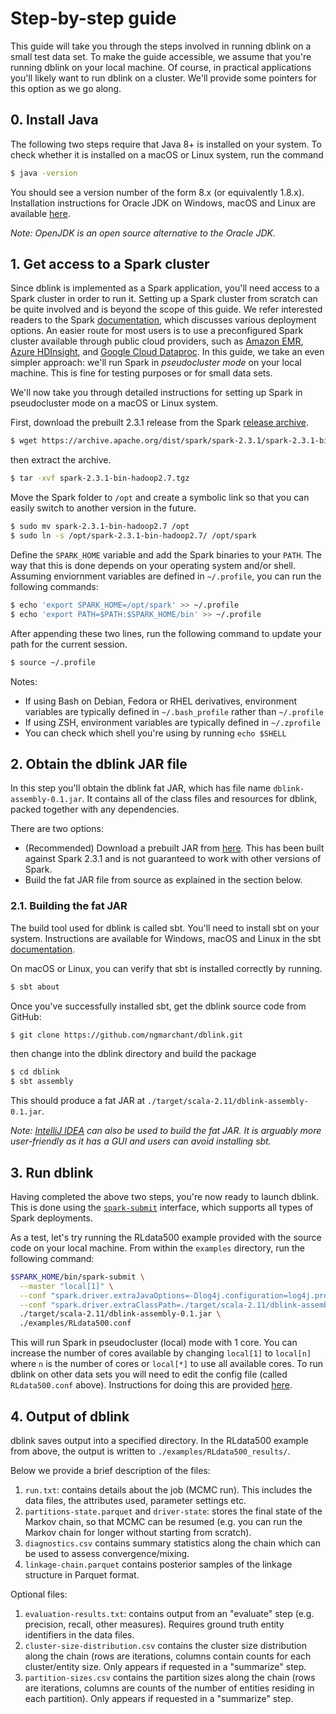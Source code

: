 # Step-by-step guide
This guide will take you through the steps involved in running dblink on a 
small test data set. To make the guide accessible, we assume that you're 
running dblink on your local machine. Of course, in practical applications 
you'll likely want to run dblink on a cluster. We'll provide some pointers 
for this option as we go along.

## 0. Install Java
The following two steps require that Java 8+ is installed on your system. 
To check whether it is installed on a macOS or Linux system, run the command
```bash
$ java -version
```
You should see a version number of the form 8.x (or equivalently 1.8.x).
Installation instructions for Oracle JDK on Windows, macOS and Linux are 
available [here](https://java.com/en/download/help/download_options.xml).

_Note: OpenJDK is an open source alternative to the Oracle JDK._

## 1. Get access to a Spark cluster
Since dblink is implemented as a Spark application, you'll need access to a 
Spark cluster in order to run it.
Setting up a Spark cluster from scratch can be quite involved and is beyond 
the scope of this guide.
We refer interested readers to the Spark 
[documentation](https://spark.apache.org/docs/latest/#launching-on-a-cluster), 
which discusses various deployment options.
An easier route for most users is to use a preconfigured Spark cluster 
available through public cloud providers, such as 
[Amazon EMR](https://aws.amazon.com/emr/), 
[Azure HDInsight](https://azure.microsoft.com/en-us/services/hdinsight/), 
and [Google Cloud Dataproc](https://cloud.google.com/dataproc/).
In this guide, we take an even simpler approach: we'll run Spark in 
_pseudocluster mode_ on your local machine.
This is fine for testing purposes or for small data sets.

We'll now take you through detailed instructions for setting up Spark in 
pseudocluster mode on a macOS or Linux system.

First, download the prebuilt 2.3.1 release from the Spark
[release archive](https://archive.apache.org/dist/spark/).
```bash
$ wget https://archive.apache.org/dist/spark/spark-2.3.1/spark-2.3.1-bin-hadoop2.7.tgz
```
then extract the archive.
```bash
$ tar -xvf spark-2.3.1-bin-hadoop2.7.tgz
```

Move the Spark folder to `/opt` and create a symbolic link so that you can 
easily switch to another version in the future.
```bash
$ sudo mv spark-2.3.1-bin-hadoop2.7 /opt
$ sudo ln -s /opt/spark-2.3.1-bin-hadoop2.7/ /opt/spark
```

Define the `SPARK_HOME` variable and add the Spark binaries to your `PATH`. 
The way that this is done depends on your operating system and/or shell.
Assuming enviornment variables are defined in `~/.profile`, you can 
run the following commands:
```bash
$ echo 'export SPARK_HOME=/opt/spark' >> ~/.profile
$ echo 'export PATH=$PATH:$SPARK_HOME/bin' >> ~/.profile
```

After appending these two lines, run the following command to update your 
path for the current session. 
```bash
$ source ~/.profile 
```

Notes:
* If using Bash on Debian, Fedora or RHEL derivatives, environment 
variables are typically defined in `~/.bash_profile` rather than 
`~/.profile`
* If using ZSH, environment variables are typically defined in 
`~/.zprofile`
* You can check which shell you're using by running `echo $SHELL`

## 2. Obtain the dblink JAR file
In this step you'll obtain the dblink fat JAR, which has file name 
`dblink-assembly-0.1.jar`.
It contains all of the class files and resources for dblink, packed together 
with any dependencies.

There are two options:
* (Recommended) Download a prebuilt JAR from [here](http://). 
This has been built against Spark 2.3.1 and is not guaranteed to work with 
other versions of Spark.
* Build the fat JAR file from source as explained in the section below.

### 2.1. Building the fat JAR
The build tool used for dblink is called sbt. You'll need to install 
sbt on your system. Instructions are available for Windows, macOS and Linux 
in the sbt 
[documentation](https://www.scala-sbt.org/1.x/docs/Setup.html).

On macOS or Linux, you can verify that sbt is installed correctly by running.
```bash
$ sbt about
```

Once you've successfully installed sbt, get the dblink source code from 
GitHub:
```bash
$ git clone https://github.com/ngmarchant/dblink.git
```
then change into the dblink directory and build the package
```bash
$ cd dblink
$ sbt assembly
```
This should produce a fat JAR at `./target/scala-2.11/dblink-assembly-0.1.jar`.

_Note: [IntelliJ IDEA](https://www.jetbrains.com/idea/) can also be used to 
build the fat JAR. It is arguably more user-friendly as it has a GUI and 
users can avoid installing sbt._

## 3. Run dblink
Having completed the above two steps, you're now ready to launch dblink.
This is done using the [`spark-submit`](https://spark.apache.org/docs/latest/submitting-applications.html) 
interface, which supports all types of Spark deployments.

As a test, let's try running the RLdata500 example provided with the source 
code on your local machine.
From within the `examples` directory, run the following command:
```bash
$SPARK_HOME/bin/spark-submit \
  --master "local[1]" \
  --conf "spark.driver.extraJavaOptions=-Dlog4j.configuration=log4j.properties" \
  --conf "spark.driver.extraClassPath=./target/scala-2.11/dblink-assembly-0.1.jar" \
  ./target/scala-2.11/dblink-assembly-0.1.jar \
  ./examples/RLdata500.conf
```
This will run Spark in pseudocluster (local) mode with 1 core. You can increase 
the number of cores available by changing `local[1]` to `local[n]` where `n` 
is the number of cores or `local[*]` to use all available cores.
To run dblink on other data sets you will need to edit the config file (called 
`RLdata500.conf` above).
Instructions for doing this are provided [here](configuration.md).

## 4. Output of dblink
dblink saves output into a specified directory. In the RLdata500 example from 
above, the output is written to `./examples/RLdata500_results/`. 

Below we provide a brief description of the files:

1. `run.txt`: contains details about the job (MCMC run). This includes the 
data files, the attributes used, parameter settings etc.
2. `partitions-state.parquet` and `driver-state`: stores the final state of 
the Markov chain, so that MCMC can be resumed (e.g. you can run the Markov 
chain for longer without starting from scratch).
3. `diagnostics.csv` contains summary statistics along the chain which can be 
used to assess convergence/mixing.
4. `linkage-chain.parquet` contains posterior samples of the linkage structure 
in Parquet format.

Optional files:

1. `evaluation-results.txt`: contains output from an "evaluate" step (e.g. 
precision, recall, other measures). Requires ground truth entity identifiers 
in the data files.
2. `cluster-size-distribution.csv` contains the cluster size distribution 
along the chain (rows are iterations, columns contain counts for each 
cluster/entity size.  Only appears if requested in a "summarize" step.
3. `partition-sizes.csv` contains the partition sizes along the chain (rows 
are iterations, columns are counts of the number of entities residing in each 
partition). Only appears if requested in a "summarize" step.
